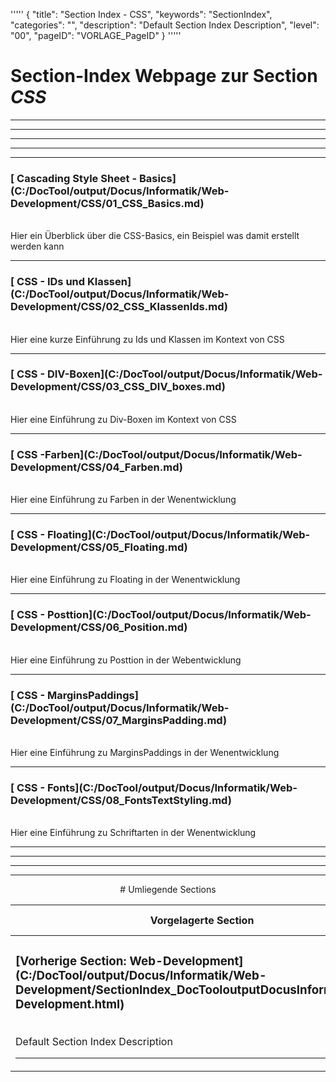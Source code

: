 '''''
{
"title": "Section Index - CSS",
"keywords": "SectionIndex",
"categories": "",
"description": "Default Section Index Description",
"level": "00",
"pageID": "VORLAGE_PageID"
}
'''''


<h1>Section-Index Webpage zur Section <i>CSS</i></h1>

<hr><hr><hr><hr><hr>


<h3>[ Cascading Style Sheet - Basics](C:/DocTool/output/Docus/Informatik/Web-Development/CSS/01_CSS_Basics.md)</h3><br>Hier ein Überblick über die CSS-Basics, ein Beispiel was damit erstellt werden kann<hr>


<h3>[ CSS - IDs und Klassen](C:/DocTool/output/Docus/Informatik/Web-Development/CSS/02_CSS_KlassenIds.md)</h3><br>Hier eine kurze Einführung zu Ids und Klassen im Kontext von CSS<hr>


<h3>[ CSS - DIV-Boxen](C:/DocTool/output/Docus/Informatik/Web-Development/CSS/03_CSS_DIV_boxes.md)</h3><br>Hier eine Einführung zu Div-Boxen im Kontext von CSS<hr>


<h3>[ CSS -Farben](C:/DocTool/output/Docus/Informatik/Web-Development/CSS/04_Farben.md)</h3><br>Hier eine Einführung zu Farben in der Wenentwicklung<hr>


<h3>[ CSS - Floating](C:/DocTool/output/Docus/Informatik/Web-Development/CSS/05_Floating.md)</h3><br>Hier eine Einführung zu Floating in der Wenentwicklung<hr>


<h3>[ CSS - Posttion](C:/DocTool/output/Docus/Informatik/Web-Development/CSS/06_Position.md)</h3><br>Hier eine Einführung zu Posttion in der Webentwicklung<hr>


<h3>[ CSS - MarginsPaddings](C:/DocTool/output/Docus/Informatik/Web-Development/CSS/07_MarginsPadding.md)</h3><br>Hier eine Einführung zu MarginsPaddings in der Wenentwicklung<hr>


<h3>[ CSS - Fonts](C:/DocTool/output/Docus/Informatik/Web-Development/CSS/08_FontsTextStyling.md)</h3><br>Hier eine Einführung zu Schriftarten in der Wenentwicklung<hr><center><hr><hr><hr> # Umliegende Sections
 </h2><br><table><thead> <tr> <th><center>Vorgelagerte Section</center></th> <th><center>Nachgelagerte Section</center></th></tr></thead><tbody><tr><td><h3>[Vorherige Section: Web-Development](C:/DocTool/output/Docus/Informatik/Web-Development/SectionIndex_DocTooloutputDocusInformatikWeb-Development.html)</h3><br>Default Section Index Description<hr></td><td>Es gibt keine Unterordner // falscher IF-Zweig</td></tr></tbody></table>